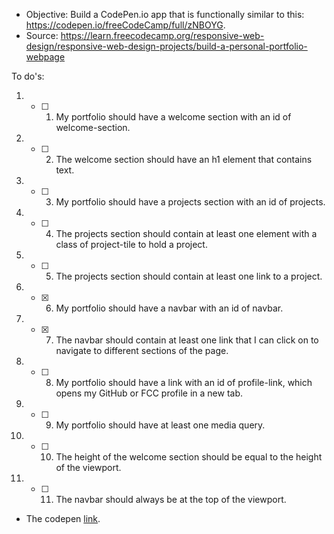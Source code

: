 * Objective: Build a CodePen.io app that is functionally similar to this: https://codepen.io/freeCodeCamp/full/zNBOYG.
* Source: https://learn.freecodecamp.org/responsive-web-design/responsive-web-design-projects/build-a-personal-portfolio-webpage

To do's:
1. * [ ] 1. My portfolio should have a welcome section with an id of welcome-section.
2. * [ ] 2. The welcome section should have an h1 element that contains text.
3. * [ ] 3. My portfolio should have a projects section with an id of projects.
4. * [ ] 4. The projects section should contain at least one element with a class of project-tile to hold a project.
5. * [ ] 5. The projects section should contain at least one link to a project.
6. * [x] 6. My portfolio should have a navbar with an id of navbar.
7. * [x] 7. The navbar should contain at least one link that I can click on to navigate to different sections of the page.
8. * [ ] 8. My portfolio should have a link with an id of profile-link, which opens my GitHub or FCC profile in a new tab.
9. * [ ] 9. My portfolio should have at least one media query.
10. * [ ] 10. The height of the welcome section should be equal to the height of the viewport.
11. * [ ] 11. The navbar should always be at the top of the viewport.

* The codepen [link](https://link).